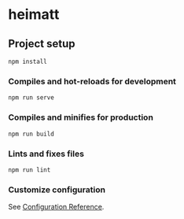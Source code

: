 # heimatt

## Project setup
```
npm install
```

### Compiles and hot-reloads for development
```
npm run serve
```

### Compiles and minifies for production
```
npm run build
```

### Lints and fixes files
```
npm run lint
```

### Customize configuration
See [Configuration Reference](https://cli.vuejs.org/config/).

<!-- {
  "editor.codeActionsOnSave": { // 代码保存时自动使用eslint校验
    "source.fixAll.eslint": true
  },
  "eslint.format.enable": true, // eslint格式化开启
  "eslint.validate": [ // eslint校验的文件列表
    "javascript",
    "vue",
    "html"
  ],
  /* 添加如下配置 */
  "vetur.format.defaultFormatter.js": "none", // 取消vetur默认的JavaScript格式化工具
  "[javascript]": {
    "editor.defaultFormatter": "dbaeumer.vscode-eslint" // 只采用eslint的格式化
  },
  "[vue]": {
    "editor.defaultFormatter": "octref.vetur" // vue文件还是采用vetur格式化
  },
  "workbench.colorTheme": "Bear Theme",
  "workbench.iconTheme": "vscode-icons"
} -->
